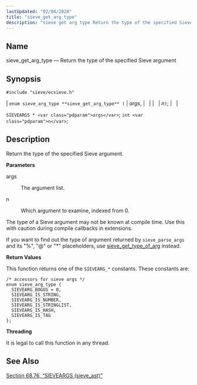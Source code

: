 ```yaml
---
lastUpdated: "02/04/2020"
title: "sieve_get_arg_type"
description: "sieve get arg type Return the type of the specified Sieve argument enum sieve arg type sieve get arg type args n SIEVEARGS args int n Return the type of the specified Sieve argument args The argument list n Which argument to examine indexed from 0 The type of a..."
---
```


<a name="apis.sieve_get_arg_type"></a> 
## Name

sieve_get_arg_type — Return the type of the specified Sieve argument

## Synopsis

`#include "sieve/ecsieve.h"`

| `enum sieve_arg_type **sieve_get_arg_type** (` | <var class="pdparam">args</var>, |   |
|   | <var class="pdparam">n</var>`)`; |   |

`SIEVEARGS * <var class="pdparam">args</var>`;
`int <var class="pdparam">n</var>`;<a name="idp60075168"></a> 
## Description

Return the type of the specified Sieve argument.

**<a name="idp60076400"></a> Parameters**

<dl class="variablelist">

<dt>args</dt>

<dd>

The argument list.

</dd>

<dt>n</dt>

<dd>

Which argument to examine, indexed from 0.

</dd>

</dl>

The type of a Sieve argument may not be known at compile time. Use this with caution during compile callbacks in extensions.

If you want to find out the type of argument returned by `sieve_parse_args` and its "%", "@" or "*" placeholders, use [sieve_get_type_of_arg](/momentum/3/3-api/apis-sieve-get-type-of-arg) instead.

**<a name="idp60083264"></a> Return Values**

This function returns one of the `SIEVEARG_*` constants. These constants are:

```
/* accessors for sieve args */
enum sieve_arg_type {
  SIEVEARG_BOGUS = 0,
  SIEVEARG_IS_STRING,
  SIEVEARG_IS_NUMBER,
  SIEVEARG_IS_STRINGLIST,
  SIEVEARG_IS_HASH,
  SIEVEARG_IS_TAG
};
```
**<a name="idp60085568"></a> Threading**

It is legal to call this function in any thread.

<a name="idp60086672"></a> 
## See Also

[Section 68.76, “SIEVEARGS (sieve_ast)”](structs.sieve_ast "68.76. SIEVEARGS (sieve_ast)")